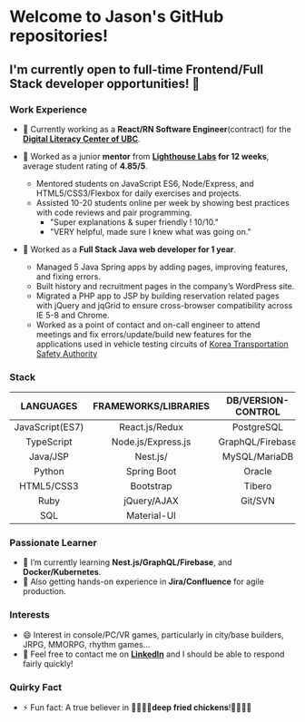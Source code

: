 # Welcome to Jason's GitHub repositories! #

## I'm currently open to full-time Frontend/Full Stack developer opportunities! 👋 ##

### Work Experience ###

- 🔭 Currently working as a **React/RN Software Engineer**(contract) for the **[Digital Literacy Center of UBC](https://dlc.lled.educ.ubc.ca/2016/11/18/the-phoneme-project/)**.

- 🌱 Worked as a junior **mentor** from **[Lighthouse Labs](https://www.lighthouselabs.ca/) for 12 weeks**, average student rating of **4.85/5**.
  - Mentored students on JavaScript ES6, Node/Express, and HTML5/CSS3/Flexbox for daily exercises and projects.
  - Assisted 10-20 students online per week by showing best practices with code reviews and pair programming.
    - "Super explanations & super friendly ! 10/10."  
    - "VERY helpful, made sure I knew what was going on."
    
- 👯 Worked as a **Full Stack Java web developer for 1 year**.
  - Managed 5 Java Spring apps by adding pages, improving features, and fixing errors. 
  - Built history and recruitment pages in the company’s WordPress site.
  - Migrated a PHP app to JSP by building reservation related pages with jQuery and jqGrid to ensure cross-browser compatibility across IE 5-8 and Chrome.
  - Worked as a point of contact and on-call engineer to attend meetings and fix errors/update/build new features for the applications used in vehicle testing circuits of [Korea Transportation Safety Authority](http://www.ts2020.kr/eng/main.do)

### Stack ###
| LANGUAGES       | FRAMEWORKS/LIBRARIES | DB/VERSION-CONTROL | TESTING    | CLOUD/SERVER    | CI/CD      |
| :-------------: | :------------------: | :----------------: | :--------: | :--------------:|:---------: |
| JavaScript(ES7) | React.js/Redux       | PostgreSQL         | Jest       | AWS Lightsail   | Docker     |
| TypeScript      | Node.js/Express.js   | GraphQL/Firebase   | Cypress    | Google Firebase | Kubernetes |
| Java/JSP        | Nest.js/             | MySQL/MariaDB      | Storybook  | Github Pages    |            |
| Python          | Spring Boot          | Oracle             | Mocha/Chai | Heroku          |            |
| HTML5/CSS3      | Bootstrap            | Tibero             | RSpec      | Docker          |            |
| Ruby            | jQuery/AJAX          | Git/SVN            | TDD        | Tomcat          |            |
| SQL             | Material-UI          |                    |            | Nginx           |            |

### Passionate Learner ###
- :memo: I’m currently learning **Nest.js/GraphQL/Firebase**, and **Docker/Kubernetes**.
- :memo: Also getting hands-on experience in **Jira/Confluence** for agile production.

### Interests ###
- 😄 Interest in console/PC/VR games, particularly in city/base builders, JRPG, MMORPG, rhythm games...
- :speech_balloon: Feel free to contact me on **[LinkedIn](https://linked.in/in/jpark-dev)** and I should be able to respond fairly quickly!

### Quirky Fact ###
- ⚡ Fun fact: A true believer in :pray::chicken::pray::chicken:**deep fried chickens**!:pray::chicken::pray::chicken:


<!--
**jpark-dev/jpark-dev** is a ✨ _special_ ✨ repository because its `README.md` (this file) appears on your GitHub profile.

Here are some ideas to get you started:

- 🔭 I’m currently working on ...
- 🌱 I’m currently learning ...
- 👯 I’m looking to collaborate on ...
- 🤔 I’m looking for help with ...
- 💬 Ask me about ...
- 📫 How to reach me: by email most preferrably, at zeipar@gmail.com[zeipar@gmail.com]
- 😄 Pronouns: ...
- ⚡ Fun fact: ...
-->
